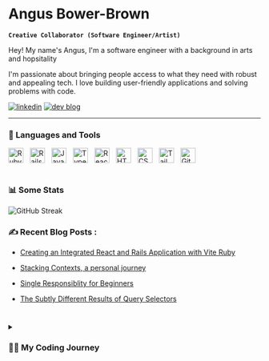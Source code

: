 # Angus Bower-Brown

**`Creative Collaborator (Software Engineer/Artist)`**

Hey! My name's Angus, I'm a software engineer with a background in arts and hopsitality

I'm passionate about bringing people access to what they need with robust and appealing tech. I love building user-friendly applications and solving problems with code.

<p align="left">
<!--       <a href="https://medium.com/@mark.gowen78" target="_blank" rel="noopener noreferrer">
         <img alt="medium" title="Medium" src="https://img.shields.io/badge/Medium-12100E?style=for-the-badge&logo=medium&logoColor=white"/></a>  -->
      <a href="https://www.linkedin.com/in/angus-bower-brown/" target="_blank" rel="noopener noreferrer">
         <img alt="linkedin" title="LinkedIN" src="https://img.shields.io/badge/LinkedIn-0077B5?style=for-the-badge&logo=linkedin&logoColor=white"/></a> 
   <a href="https://dev.to/angus_bowerbrown_96449f1" target="_blank" rel="noopener noreferrer">
         <img alt="dev blog" title="Blog" src="https://img.shields.io/badge/blog-12100E?style=for-the-badge&logo=devdotto&logoColor=white%22"/></a> 
   </p>

---

### 🧰 Languages and Tools

<a href="https://www.ruby-lang.org/en/" target="_blank"><img align="left" alt="Ruby" width="30px" style="padding-right:10px;" src="https://cdn.jsdelivr.net/gh/devicons/devicon/icons/ruby/ruby-plain.svg" /></a>
<a href="https://rubyonrails.org/" target="_blank"><img align="left" alt="Rails" width="30px" style="padding-right:10px;" src="https://cdn.jsdelivr.net/gh/devicons/devicon/icons/rails/rails-plain.svg" /></a>
<a href="https://developer.mozilla.org/en-US/docs/Web/JavaScript" target="_blank"><img align="left" alt="JavaScript" width="30px" style="padding-right:10px;" src="https://cdn.jsdelivr.net/gh/devicons/devicon/icons/javascript/javascript-plain.svg" /></a>
<a href="https://www.typescriptlang.org/" target="_blank"><img align="left" alt="TypeScript" width="30px" style="padding-right:10px;" src="https://cdn.jsdelivr.net/gh/devicons/devicon/icons/typescript/typescript-original.svg" /></a>
<a href="https://reactjs.org/" target="_blank"><img align="left" alt="React" width="30px" style="padding-right:10px;" src="https://cdn.jsdelivr.net/gh/devicons/devicon/icons/react/react-original.svg" /></a>
<a href="https://developer.mozilla.org/en-US/docs/Web/HTML" target="_blank"><img align="left" alt="HTML" width="30px" style="padding-right:10px;" src="https://cdn.jsdelivr.net/gh/devicons/devicon/icons/html5/html5-plain.svg" /></a>
<a href="https://developer.mozilla.org/en-US/docs/Web/CSS" target="_blank"><img align="left" alt="CSS" width="30px" style="padding-right:10px;" src="https://cdn.jsdelivr.net/gh/devicons/devicon/icons/css3/css3-plain.svg" /></a>
<a href="https://tailwindcss.com/" target="_blank"><img align="left" alt="Tailwind" width="30px" style="padding-right:10px;" src="https://cdn.jsdelivr.net/gh/devicons/devicon/icons/tailwindcss/tailwindcss-plain.svg" /></a>
<a href="https://github.com/" target="_blank"><img align="left" alt="GitHub" width="30px" style="padding-right:10px;" src="https://cdn.jsdelivr.net/gh/devicons/devicon/icons/github/github-original.svg" /></a>
  
<br />
<br />

#


### 📊 Some Stats
![GitHub Streak](https://streak-stats.demolab.com?user=goose20090&theme=gruvbox&border_radius=4.5)

### ✍️ Recent Blog Posts :

* [Creating an Integrated React and Rails Application with Vite Ruby](https://dev.to/angus_bowerbrown_96449f1/creating-an-integrated-react-and-rails-application-with-vite-ruby-1afd)

* [Stacking Contexts, a personal journey](https://dev.to/angus_bowerbrown_96449f1/stacking-contexts-and-why-you-should-go-deep-on-css-a-personal-journey-ccf)

* [Single Responsiblity for Beginners](https://dev.to/angus_bowerbrown_96449f1/single-responsibility-principle-for-beginners-12-1e1f)

* [The Subtly Different Results of Query Selectors](https://dev.to/angus_bowerbrown_96449f1/the-subtly-different-results-of-query-selectors-472b)

#
<details>
 <summary><h3>👨‍💻 My Coding Journey</h3></summary>
  
In a career of exploration and experiment, I've worn quite a few hats over the years!

  
From pressured, client-facing roles in hospitality, to running terrarium-building workshops, to starting and running an arts company out of Peckham- I've always loved team-oriented creativity and working as part of a group to solve problems.

Discovering coding and training as a Software Engineer with Flatiron School gave me the perfect set of tools to start exploring that impulse as my career. I love working in teams and collaborating to make something great. If you are looking for a driven, approachable and creative web developer, I would love the opportunity to chat with you further.
